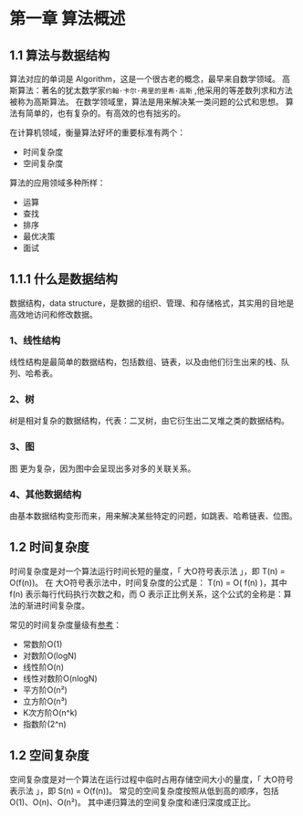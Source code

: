 # 第一章 算法概述
## 1.1 算法与数据结构
  算法对应的单词是 Algorithm，这是一个很古老的概念，最早来自数学领域。
高斯算法：著名的犹太数学家`约翰·卡尔·弗里的里希·高斯` ,他采用的等差数列求和方法被称为高斯算法。
在数学领域里，算法是用来解决某一类问题的公式和思想。
算法有简单的，也有复杂的。有高效的也有拙劣的。

  在计算机领域，衡量算法好坏的重要标准有两个：
  - 时间复杂度
  - 空间复杂度

  算法的应用领域多种所样：
  - 运算
  - 查找
  - 排序
  - 最优决策
  - 面试

## 1.1.1 什么是数据结构
  数据结构，data structure，是数据的组织、管理、和存储格式，其实用的目地是高效地访问和修改数据。

### 1、线性结构
线性结构是最简单的数据结构，包括数组、链表，以及由他们衍生出来的栈、队列、哈希表。

### 2、树
树是相对复杂的数据结构，代表：二叉树，由它衍生出二叉堆之类的数据结构。

### 3、图
图 更为复杂，因为图中会呈现出多对多的关联关系。

### 4、其他数据结构
由基本数据结构变形而来，用来解决某些特定的问题，如跳表、哈希链表、位图。

## 1.2 时间复杂度
时间复杂度是对一个算法运行时间长短的量度，「 大O符号表示法 」，即 T(n) = O(f(n))。
在 大O符号表示法中，时间复杂度的公式是： T(n) = O( f(n) )，其中f(n) 表示每行代码执行次数之和，而 O 表示正比例关系，这个公式的全称是：算法的渐进时间复杂度。

常见的时间复杂度量级有[参考](https://zhuanlan.zhihu.com/p/50479555)：

- 常数阶O(1)
- 对数阶O(logN)
- 线性阶O(n)
- 线性对数阶O(nlogN)
- 平方阶O(n²)
- 立方阶O(n³)
- K次方阶O(n^k)
- 指数阶(2^n)

## 1.2 空间复杂度
空间复杂度是对一个算法在运行过程中临时占用存储空间大小的量度，「 大O符号表示法 」，即 S(n) = O(f(n))。
常见的空间复杂度按照从低到高的顺序，包括O(1)、O(n)、O(n²)。
其中递归算法的空间复杂度和递归深度成正比。